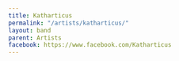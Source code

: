 ```yaml
---
title: Katharticus
permalink: "/artists/katharticus/"
layout: band
parent: Artists
facebook: https://www.facebook.com/Katharticus
---
```


